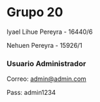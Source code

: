 # Grupo 20

Iyael Lihue Pereyra - 16440/6

Nehuen Pereyra - 15926/1


### Usuario Administrador
Correo: admin@admin.com

Pass: admin1234